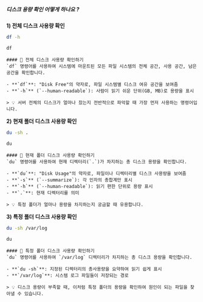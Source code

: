 ##### 디스크 용량 확인 어떻게 하나요 ? #####

**1) 전체 디스크 사용량 확인**

```bash
df -h
```

```tech
df
```

```desc
#### 💽 전체 디스크 사용량 확인하기
`df` 명령어를 사용하여 시스템에 마운트된 모든 파일 시스템의 전체 공간, 사용 공간, 남은 공간을 확인합니다.

- **`df`**: "Disk Free"의 약자로, 파일 시스템별 디스크 여유 공간을 보여줌
- **`-h`** (`--human-readable`): 사람이 읽기 쉬운 단위(GB, MB)로 용량을 표시

> 💡 서버 전체의 디스크가 얼마나 찼는지 전반적으로 파악할 때 가장 먼저 사용하는 명령어입니다.
```

**2) 현재 폴더 디스크 사용량 확인**

```bash
du -sh .
```

```tech
du
```

```desc
#### 📁 현재 폴더 디스크 사용량 확인하기
`du` 명령어를 사용하여 현재 디렉터리(`.`)가 차지하는 총 디스크 용량을 확인합니다.

- **`du`**: "Disk Usage"의 약자로, 파일이나 디렉터리별 디스크 사용량을 보여줌
- **`-s`** (`--summarize`): 각 인자의 총합계만 표시
- **`-h`** (`--human-readable`): 읽기 편한 단위로 용량 표시
- **`.`**: 현재 디렉터리를 의미

> 💡 특정 폴더가 얼마나 용량을 차지하는지 궁금할 때 유용합니다.
```

**3) 특정 폴더 디스크 사용량 확인**

```bash
du -sh /var/log
```

```tech
du
```

```desc
#### 📂 특정 폴더 디스크 사용량 확인하기
`du` 명령어를 사용하여 `/var/log` 디렉터리가 차지하는 총 디스크 용량을 확인합니다.

- **`du -sh`**: 지정된 디렉터리의 총사용량을 요약하여 읽기 쉽게 표시
- **`/var/log`**: 시스템 로그 파일들이 저장되는 경로

> 💡 디스크 용량이 부족할 때, 이처럼 특정 폴더의 용량을 확인하여 원인이 되는 파일을 찾아낼 수 있습니다.
```